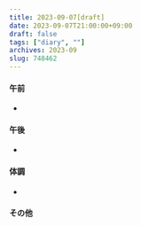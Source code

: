 ```yaml
---
title: 2023-09-07[draft]
date: 2023-09-07T21:00:00+09:00
draft: false
tags: ["diary", ""]
archives: 2023-09
slug: 748462
---
```

#### 午前
- 
#### 午後
- 
#### 体調
- 
#### その他